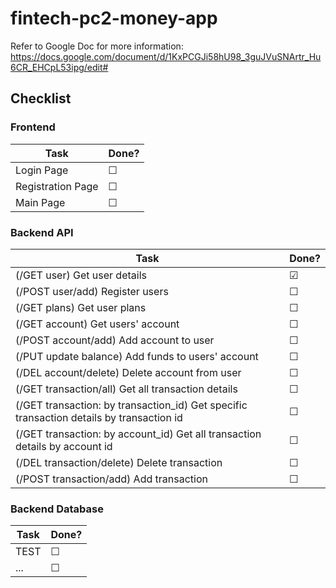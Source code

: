 # fintech-pc2-money-app

Refer to Google Doc for more information: https://docs.google.com/document/d/1KxPCGJi58hU98_3guJVuSNArtr_Hu6CR_EHCpL53ipg/edit#

## Checklist

### Frontend

| Task | Done? |
| --- | --- |
| Login Page | &#9744; |
| Registration Page | &#9744; |
| Main Page | &#9744; |

### Backend API

| Task | Done? |
| --- | --- |
| (/GET user) Get user details | &#9745; |
| (/POST user/add) Register users | &#9744; |
| (/GET plans) Get user plans | &#9744; |
| (/GET account) Get users' account | &#9744; |
| (/POST account/add) Add account to user | &#9744; |
| (/PUT update balance) Add funds to users' account | &#9744; |
| (/DEL account/delete) Delete account from user | &#9744; |
| (/GET transaction/all) Get all transaction details | &#9744; |
| (/GET transaction: by transaction_id) Get specific transaction details by transaction id | &#9744; |
| (/GET transaction: by account_id) Get all transaction details by account id | &#9744; |
| (/DEL transaction/delete) Delete transaction | &#9744; |
| (/POST transaction/add) Add transaction | &#9744; |

### Backend Database

| Task | Done? |
| --- | --- |
| TEST | &#9744; |
| ... | &#9744; |
